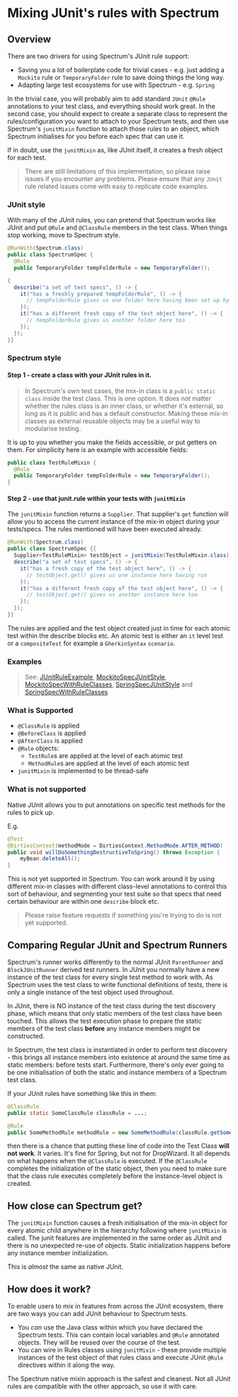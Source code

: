 # Mixing JUnit's rules with Spectrum

## Overview

There are two drivers for using Spectrum's JUnit rule support:

- Saving you a lot of boilerplate code for trivial cases - e.g. just adding a `Mockito` rule or `TemporaryFolder` rule to save doing things the long way.
- Adapting large test ecosystems for use with Spectrum - e.g. `Spring`

In the trivial case, you will probably aim to add standard `JUnit` `@Rule` annotations to your test class, and everything should work great. In the second case, you should expect to create a separate class to represent the rules/configuration you want to attach to your Spectrum tests, and then use Spectrum's `junitMixin` function to attach those rules to an object, which Spectrum initialises for you before each spec that can use it.

If in doubt, use the `junitMixin` as, like JUnit itself, it creates a fresh object for each test.

> There are still limitations of this implementation, so please raise issues if you encounter any problems. Please ensure that any `JUnit` rule related issues come with easy to replicate code examples.


### JUnit style

With many of the JUnit rules, you can pretend that Spectrum works like JUnit and put `@Rule` and `@ClassRule` members in the test class.
When things stop working, move to Spectrum style.

```java
@RunWith(Spectrum.class)
public class SpectrumSpec {
  @Rule
  public TemporaryFolder tempFolderRule = new TemporaryFolder();

{
  describe("a set of test specs", () -> {
    it("has a freshly prepared tempFolderRule", () -> {
      // tempFolderRule gives us one folder here having been set up by the junit.rule
    });
    it("has a different fresh copy of the test object here", () -> {
      // tempFolderRule gives us another folder here too
    });
  });
}}
```

### Spectrum style

#### Step 1 - create a class with your JUnit rules in it.

> In Spectrum's own test cases, the mix-in class is a `public static class` inside the test class. This is one option. It does not matter whether the rules class is an inner class, or whether it's external, so long as it is public and has a default constructor. Making these mix-in classes as external reusable objects may be a useful way to modularise testing.

It is up to you whether you make the fields accessible, or put getters on them. For simplicity here is an example with accessible fields:

```java
public class TestRuleMixin {
  @Rule
  public TemporaryFolder tempFolderRule = new TemporaryFolder();
}
```

#### Step 2 - use that junit.rule within your tests with `junitMixin`

The `junitMixin` function returns a `Supplier`. That supplier's `get` function will allow you to access the current instance of the mix-in object during your tests/specs. The rules mentioned will have been executed already.

```java
@RunWith(Spectrum.class)
public class SpectrumSpec {{
  Supplier<TestRuleMixin> testObject = junitMixin(TestRuleMixin.class);
  describe("a set of test specs", () -> {
    it("has a fresh copy of the test object here", () -> {
      // testObject.get() gives us one instance here having run
    });
    it("has a different fresh copy of the test object here", () -> {
      // testObject.get() gives us another instance here too
    });
  });
}}
```
The rules are applied and the test object created just in time for each atomic test within the describe blocks etc. An atomic test is either an `it` level test or a `compositeTest` for example a `GherkinSyntax` `scenario`.

### Examples

> See: [JUnitRuleExample](../src/test/java/specs/JUnitRuleExample.java),
[MockitoSpecJUnitStyle](../src/test/java/specs/MockitoSpecJUnitStyle.java),
[MockitoSpecWithRuleClasses](../src/test/java/specs/MockitoSpecWithRuleClasses.java),
[SpringSpecJUnitStyle](../src/test/java/specs/SpringSpecJUnitStyle.java) and
[SpringSpecWithRuleClasses](../src/test/java/specs/SpringSpecWithRuleClasses.java)





### What is Supported

* `@ClassRule` is applied
* `@BeforeClass` is applied
* `@AfterClass` is applied
* `@Rule` objects:
  * `TestRule`s are applied at the level of each atomic test
  * `MethodRule`s are applied at the level of each atomic test
* `junitMixin` is implemented to be thread-safe

### What is not supported

Native JUnit allows you to put annotations on specific test methods for the rules to pick up.

E.g.

```java
@Test
@DirtiesContext(methodMode = DirtiesContext.MethodMode.AFTER_METHOD)
public void willDoSomethingDestructiveToSpring() throws Exception {
    myBean.deleteAll();
}
```

This is not yet supported in Spectrum. You can work around it by using different mix-in classes with different class-level annotations to control this sort of behaviour, and segmenting your test suite so that specs that need certain behaviour are within one `describe` block etc.

> Please raise feature requests if something you're trying to do is not yet supported.


## Comparing Regular JUnit and Spectrum Runners

Spectrum's runner works differently to the normal JUnit `ParentRunner` and `BlockJUnitRunner` derived test runners. In JUnit you normally have a new instance of the test class for every single test method to work with. As Spectrum uses the test class to write functional definitions of tests, there is only a single instance of the test object used throughout.

In JUnit, there is NO instance of the test class during the test discovery phase, which means that only static members of the test class have been touched. This allows the test execution phase to prepare the static members of the test class **before** any instance members might be constructed.

In Spectrum, the test class is instantiated in order to perform test discovery - this brings all instance members into existence at around the same time as static members: before tests start. Furthermore, there's only ever going to be one initialisation of both the static and instance members of a Spectrum test class.

If your JUnit rules have something like this in them:

```java
@ClassRule
public static SomeClassRule classRule = ...;

@Rule
public SomeMethodRule methodRule = new SomeMethodRule(classRule.getSomething());
```

then there is a chance that putting these line of code into the Test Class **will not work**. It varies. It's fine for Spring, but not for DropWizard. It all depends on what happens when the `@ClassRule` is executed. If the `@ClassRule` completes the initialization of the static object, then you need to make sure that the class rule executes completely before the instance-level object is created.

## How close can Spectrum get?

The `junitMixin` function causes a fresh initialisation of the mix-in object for every atomic child anywhere in the hierarchy following where `junitMixin` is called. The junit features are implemented in the same order as JUnit and there is no unexpected re-use of objects. Static initialization happens before any instance member initialization.

This is _almost_ the same as native JUnit.

## How does it work?

To enable users to mix in features from across the JUnit ecosystem, there are two ways you can add JUnit behaviour to Spectrum tests.

* You _can_ use the Java class within which you have declared the Spectrum tests. This can contain local variables and `@Rule` annotated objects. They will be reused over the course of the test.
* You can wire in Rules classes using `junitMixin` - these provide multiple instances of the test object of that rules class and execute JUnit `@Rule` directives within it along the way.

The Spectrum native mixin approach is the safest and cleanest. Not all JUnit rules are compatible with the other approach, so use it with care.
